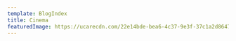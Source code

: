 ```yaml
---
template: BlogIndex
title: Cinema
featuredImage: https://ucarecdn.com/22e14bde-bea6-4c37-9e3f-37c1a2d8647f/-/crop/1165x320/0,0/-/preview/
---
```


